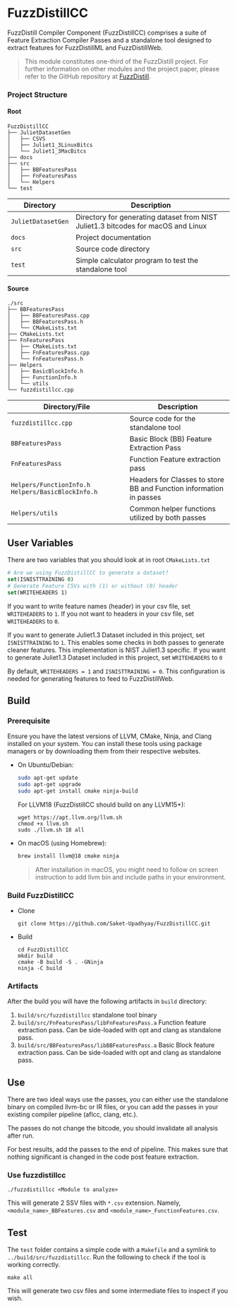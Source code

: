 # FuzzDistillCC
FuzzDistill Compiler Component (FuzzDistillCC) comprises a suite of Feature Extraction Compiler Passes and a standalone tool designed to extract features for FuzzDistillML and FuzzDistillWeb.

> This module constitutes one-third of the FuzzDistill project. For further information on other modules and the project paper, please refer to the GitHub repository at [FuzzDistill](https://github.com/Saket-Upadhyay/FuzzDistill).

### Project Structure

#### Root
```text
FuzzDistillCC
├── JulietDatasetGen
│   ├── CSVS
│   ├── Juliet1_3LinuxBitcs
│   └── Juliet1_3MacBitcs
├── docs
├── src
│   ├── BBFeaturesPass
│   ├── FnFeaturesPass
│   └── Helpers
└── test
```

| Directory       | Description                                                                 |
|-----------------|-------------------------------------------------------------------------------|
| `JulietDatasetGen` | Directory for generating dataset from NIST Juliet1.3 bitcodes for macOS and Linux |
| `docs`          | Project documentation                                                         |
| `src`           | Source code directory                                                       |
| `test`          | Simple calculator program to test the standalone tool                         |

#### Source
```shell
./src
├── BBFeaturesPass
│   ├── BBFeaturesPass.cpp
│   ├── BBFeaturesPass.h
│   └── CMakeLists.txt
├── CMakeLists.txt
├── FnFeaturesPass
│   ├── CMakeLists.txt
│   ├── FnFeaturesPass.cpp
│   └── FnFeaturesPass.h
├── Helpers
│   ├── BasicBlockInfo.h
│   ├── FunctionInfo.h
│   └── utils
└── fuzzdistillcc.cpp
```

| Directory/File                                       | Description                                                        |
|------------------------------------------------------|--------------------------------------------------------------------|
| `fuzzdistillcc.cpp`                                  | Source code for the standalone tool                                |
| `BBFeaturesPass`                                     | Basic Block (BB) Feature Extraction Pass                           |
| `FnFeaturesPass`                                     | Function Feature extraction pass                                   |
| `Helpers/FunctionInfo.h`  `Helpers/BasicBlockInfo.h` | Headers for Classes to store BB and Function information in passes |
| `Helpers/utils`                                      | Common helper functions utilized by both passes                    |

## User Variables

There are two variables that you should look at in root `CMakeLists.txt`

```cmake
# Are we using FuzzDistillCC to generate a dataset?
set(ISNISTTRAINING 0)
# Generate Feature CSVs with (1) or without (0) header
set(WRITEHEADERS 1)
```

If you want to write feature names (header) in your csv file, set `WRITEHEADERS` to `1`.
If you not want to headers in your csv file, set `WRITEHEADERS` to `0`.

If you want to generate Juliet1.3 Dataset included in this project, set `ISNISTTRAINING` to `1`.
This enables some checks in both passes to generate cleaner features. This implementation is NIST Juliet1.3 specific.
If you want to generate Juliet1.3 Dataset included in this project, set `WRITEHEADERS` to `0`

By default, `WRITEHEADERS = 1` and `ISNISTTRAINING = 0`. This configuration is needed for generating features to feed to FuzzDistillWeb.

## Build

### Prerequisite

Ensure you have the latest versions of LLVM, CMake, Ninja, and Clang installed on your system. You can install these
tools using package managers or by downloading them from their respective websites.

- On Ubuntu/Debian:
  ```sh
  sudo apt-get update
  sudo apt-get upgrade
  sudo apt-get install cmake ninja-build
  ```
  For LLVM18 (FuzzDistillCC should build on any LLVM15+):
  ```shell
  wget https://apt.llvm.org/llvm.sh
  chmod +x llvm.sh
  sudo ./llvm.sh 18 all
  ```

- On macOS (using Homebrew):
  ```sh
  brew install llvm@18 cmake ninja
  ```
  > After installation in macOS, you might need to follow on screen instruction to add llvm bin and include paths in
  your environment.

### Build FuzzDistillCC

- Clone
    ```shell
    git clone https://github.com/Saket-Upadhyay/FuzzDistillCC.git
    ```
- Build
    ```shell
    cd FuzzDistillCC
    mkdir build
    cmake -B build -S . -GNinja
    ninja -C build
    ```

### Artifacts

After the build you will have the following artifacts in `build` directory:

1. `build/src/fuzzdistillcc` standalone tool binary
2. `build/src/FnFeaturesPass/libFnFeaturesPass.a` Function feature extraction pass. Can be side-loaded with opt and
   clang as standalone pass.
3. `build/src/BBFeaturesPass/libBBFeaturesPass.a` Basic Block feature extraction pass. Can be side-loaded with opt and
   clang as standalone pass.

## Use

There are two ideal ways use the passes, you can either use the standalone binary on compiled llvm-bc or IR files, or
you can add the passes in your existing compiler pipeline (aflcc, clang, etc.).

The passes do not change the bitcode, you should invalidate all analysis after run.

For best results, add the passes to the end of pipeline. This makes sure that nothing significant is changed in the code
post feature extraction.

### Use fuzzdistillcc

```shell
./fuzzdistillcc <Module to analyze>
```

This will generate 2 SSV files with `*.csv` extension.
Namely, `<module_name>_BBFeatures.csv` and `<module_name>_FunctionFeatures.csv`.

## Test

The `test` folder contains a simple code with a `Makefile` and a symlink to `../build/src/fuzzdistillcc`.
Run the following to check if the tool is working correctly.

```shell
make all
```

This will generate two csv files and some intermediate files to inspect if you wish.
